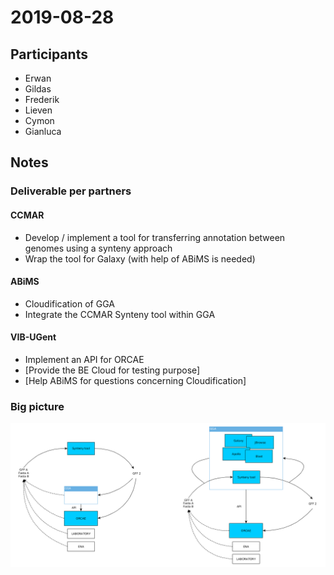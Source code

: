 # 2019-08-28

## Participants
 - Erwan
 - Gildas
 - Frederik
 - Lieven
 - Cymon
 - Gianluca


## Notes

### Deliverable per partners
#### CCMAR
 - Develop / implement a tool for transferring annotation between genomes using a synteny approach
 - Wrap the tool for Galaxy (with help of ABiMS is needed)

#### ABiMS
 - Cloudification of GGA
 - Integrate the CCMAR Synteny tool within GGA

#### VIB-UGent
 - Implement an API for ORCAE
 - [Provide the BE Cloud for testing purpose]
 - [Help ABiMS for questions concerning Cloudification]

### Big picture
![bigpicture](../_images/2019-08-28-roadmap1.png)
